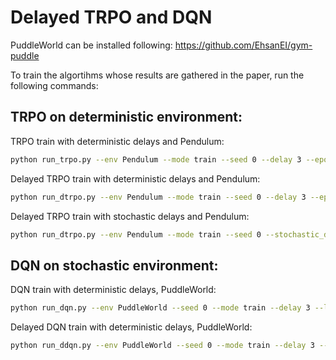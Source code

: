 # Delayed TRPO and DQN

PuddleWorld can be installed following: https://github.com/EhsanEI/gym-puddle

To train the algortihms whose results are gathered in the paper, run the following commands: 

## TRPO on deterministic environment:
TRPO train with deterministic delays and Pendulum:
```bash
python run_trpo.py --env Pendulum --mode train --seed 0 --delay 3 --epochs 1000 --steps_per_epoch 5000 --max_ep_len 250 --delta 0.001 --v_hid 64 --v_l 1 --vf_lr 0.01 --v_iters 3 --pi_hid 64 --pi_l 2
```

Delayed TRPO train with deterministic delays and Pendulum:
```bash
python run_dtrpo.py --env Pendulum --mode train --seed 0 --delay 3 --epochs 1000 --steps_per_epoch 5000 --max_ep_len 250 --delta 0.001 --v_hid 64 --v_l 1 --vf_lr 0.01 --v_iters 3 --pi_hid 64 --pi_l 2 --pretrain_epochs 2 --pretrain_steps 10000 --size_pred_buf 100000 --batch_size_pred 10000 --train_enc_iters 1 --enc_lr 0.005 --enc_dim 64 --enc_pred_to_pi --enc_causal
```

Delayed TRPO train with stochastic delays and Pendulum:
```bash
python run_dtrpo.py --env Pendulum --mode train --seed 0 --stochastic_delays --max_delay 50 --delay_proba 0.55 --epochs 500 --steps_per_epoch 5000 --max_ep_len 250 --delta 0.001 --v_hid 64 --v_l 1 --vf_lr 0.01 --v_iters 3 --pi_hid 64 --pi_l 2 --pretrain_epochs 2 --pretrain_steps 10000 --size_pred_buf 100000 --batch_size_pred 10000 --enc_lr 0.005 --enc_dim 64 --enc_pred_to_pi --enc_causal
```

## DQN on stochastic environment:
DQN train with deterministic delays, PuddleWorld:
```bash
python run_dqn.py --env PuddleWorld --seed 0 --mode train --delay 3 --learning_rate 0.005 --batch_size 64 --frame_history_len 1 --learning_freq 1 --q_fun_neurons 64 --max_timesteps 2000000 --dueling_dqn --double_dqn
```

Delayed DQN train with deterministic delays, PuddleWorld:
```bash
python run_ddqn.py --env PuddleWorld --seed 0 --mode train --delay 3 --learning_rate 0.005 --batch_size 64 --frame_history_len 1 --dueling_dqn --double_dqn --learning_freq 1 --q_fun_neurons 64 --max_timesteps 2000000 --batch_size_pred 64 --enc_causal
```
